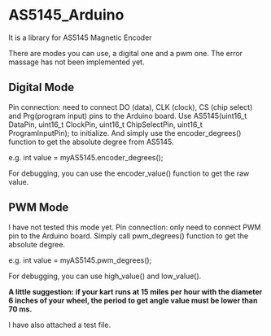 # AS5145_Arduino
It is a library for AS5145 Magnetic Encoder

There are modes you can use, a digital one and a pwm one. The error massage has not been implemented yet.
  



## **Digital Mode**

Pin connection: need to connect DO (data), CLK (clock), CS (chip select) and Prg(program input) pins to the Arduino board.
Use AS5145(uint16_t DataPin, uint16_t ClockPin, uint16_t ChipSelectPin, uint16_t ProgramInputPin); to initialize.
And simply use the encoder_degrees() function to get the absolute degree from AS5145.

  e.g. int value = myAS5145.encoder_degrees();

For debugging, you can use the encoder_value() function to get the raw value.





## **PWM Mode**

I have not tested this mode yet.
Pin connection: only need to connect PWM pin to the Arduino board.
Simply call pwm_degrees() function to get the absolute degree.

  e.g. int value = myAS5145.pwm_degrees();

For debugging, you can use high_value() and low_value().



**A little suggestion: if your kart runs at 15 miles per hour with the diameter 6 inches of your wheel, the period to get angle value must be lower than 70 ms.**


I have also attached a test file.
